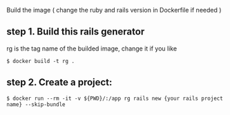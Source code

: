 Build the image ( change the ruby and rails version in Dockerfile if needed )

## step 1. Build this rails generator

rg is the tag name of the builded image, change it if you like

```
$ docker build -t rg .
```

## step 2. Create a project:

```
$ docker run --rm -it -v ${PWD}/:/app rg rails new {your rails project name} --skip-bundle
```
